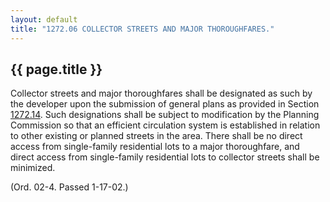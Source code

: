---
layout: default 
title: "1272.06 COLLECTOR STREETS AND MAJOR THOROUGHFARES."---

{{ page.title }}
----------------

Collector streets and major thoroughfares shall be designated as such by
the developer upon the submission of general plans as provided in
Section [1272.14](53c36b10.html). Such designations shall be subject to
modification by the Planning Commission so that an efficient circulation
system is established in relation to other existing or planned streets
in the area. There shall be no direct access from single-family
residential lots to a major thoroughfare, and direct access from
single-family residential lots to collector streets shall be minimized.

(Ord. 02-4. Passed 1-17-02.)
